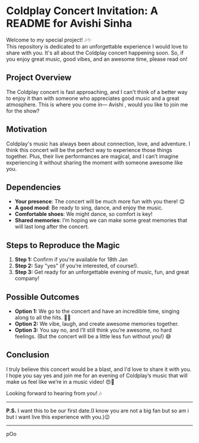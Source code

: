 # Coldplay Concert Invitation: A README for Avishi Sinha

Welcome to my special project! 🎶✨  
This repository is dedicated to an unforgettable experience I would love to share with you. It's all about the Coldplay concert happening soon. So, if you enjoy great music, good vibes, and an awesome time, please read on!

## Project Overview
The Coldplay concert is fast approaching, and I can't think of a better way to enjoy it than with someone who appreciates good music and a great atmosphere. This is where you come in— Avishi , would you like to join me for the show?

## Motivation  
Coldplay's music has always been about connection, love, and adventure. I think this concert will be the perfect way to experience those things together. Plus, their live performances are magical, and I can’t imagine experiencing it without sharing the moment with someone awesome like you.

## Dependencies
- **Your presence**: The concert will be much more fun with you there! 😊
- **A good mood**: Be ready to sing, dance, and enjoy the music.
- **Comfortable shoes**: We might dance, so comfort is key!
- **Shared memories**: I’m hoping we can make some great memories that will last long after the concert.

## Steps to Reproduce the Magic
1. **Step 1:** Confirm if you're available for 18th Jan 
2. **Step 2:** Say "yes" (if you’re interested, of course!).
3. **Step 3:** Get ready for an unforgettable evening of music, fun, and great company!

## Possible Outcomes
- **Option 1:** We go to the concert and have an incredible time, singing along to all the hits. 🎤✨
- **Option 2:** We vibe, laugh, and create awesome memories together.
- **Option 3:** You say no, and I’ll still think you’re awesome, no hard feelings. (But the concert will be a little less fun without you!) 😅

## Conclusion
I truly believe this concert would be a blast, and I'd love to share it with you. I hope you say yes and join me for an evening of Coldplay’s music that will make us feel like we’re in a music video! 😍🌟

Looking forward to hearing from you! 🎶

---

**P.S.** I want this to be our first date.(I know you are not a big fan but so am i but i want live this experience with you.)😉

---
pOo
